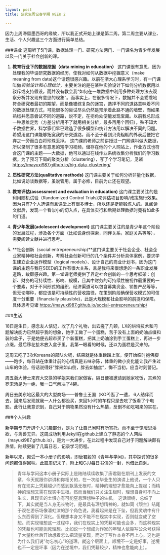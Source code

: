 ```yaml
---
layout: post
title: 研究生周记春学期 WEEK 2

---
```


因为上周滞留墨西哥的缘故，所以我正式开始上课是第二周。第二周主要从课业、生活、个人兴趣这三个方面进行简单总结。

###课业
这周听了5门课，数据处理一门、研究方法两门、一门课名为青少年发展以及一门关于社会创新的课。

1.  **教育行业下的数据挖掘（data mining in education）** 这门课很有意思，因为处理我的毕设研究数据的经历，使我对如何从数据中挖掘意义（make meaning from data)这个话题很感兴趣。以前在浙大心理系学习时，有一门课叫做*实验设计和心理统计*，主要关注的是在某种实验设计下如何分析数据用以驳斥或支持假设，而并没有教会我“如何在一堆数据中利用多种处理方法去观察分析并发现有意思的现象”。而事实上，在很多情况下，数据并不会乖乖地符合研究者最初的期望，而是像错综复杂的迷宫，选择不同的道路意味着不同的数据处理方式，可能很多的尝试尽头仍然是预示着此路不通的墙壁，而如果熟稔并愿意尝试不同的道路，说不定，在拐角处便能发现宝藏。以前我总形成一种思维定势（方差分析用不了就用相关分析，最多再用个回归），殊不知大千数据世界，科学家们早已建造了很多模型和统计方法用以解决不同的问题。希望用这门课能够拓宽我的研究道路，而不至于看到贝壳粗粝的外表后便把它弃之一旁而白白将珍珠丢掉。 这门课的老师之前讲授过一门网课叫做大数据，所以录制了很多有意思的短学习视频，储存在他的个人网站上，作业方式也符合这门课的主题——大数据，他可以通过在线作业系统收集分析我们的学习数据。为了预习下周的聚类分析（clustering），写了个学习笔记，见诸 https://mayuxi987.github.io/big-data-clustering/

2. **质性研究方法(qualitative methods)** 这门课主要关于如何分析非量化数据，比如说访谈数据等，虽说管用，属于必修，目前为止还在观望。

3. **教育评估(assessment and evaluation in education)** 这门课主要关注的是利用随机试验（Randomized Control Trials)来评估项目影响/政策施行效果。因为只有7个人选课而且课堂上有很多博士，所以还是挺能锻炼人的。且阅读文献后，发现一个看似小的切入点，在具体实行和后期处理数据时竟有如此多的门道。 

4. **青少年发展(adolescent development)** 这门课主要关注的是青少年这个阶段的发展过程，涉及各个方面（比如说身份探索，同伴关系，家庭关系等等），需要阅读文献并进行思考。

5. **社会创新（social entrepreneurship)**这门课主要关于社会企业、社会企业家精神和社会创新，考察社会创新可行的几个条件并分析具体案例，要求学生建立企业运作模型（logical models）、设计自己的商业计划书，因为这门课的主题与我在SEED的工作有很大关系，且是我将来很想走的一条职业发展道路，故颇感兴趣。第一堂课老师提供了界定社会创新的一个思考框架：创新、财务的可持续性、影响、规模，且其中财务的可持续性被视作最重要的一个要素，对于不同形式的组织，经济渠道可以包含募集资金、销售产品等等，但无论哪种，都应该是可持续性的营收路径，在策划阶段确保营收模式的可信度十分重要（financially plausible)，此是大规模和社会影响的前提和保障。 具体思考见诸 https://mayuxi987.github.io/social-entrepreneurship/

###生活

18日是生日，感念友人惦记，收了几个礼物，出去搓了几顿，LX的烘培技术和问题解决能力已然超乎我的想象，她手工做了一个蛋糕，苦于没有上面的奶油点缀和装的盒子，于是她便去超市买了个新蛋糕，把其上奶油涂到手工蛋糕上，再进一步点缀，最后移花接木放入盒子里，我第一眼看的时候，还以为蛋糕是买来的。

这周去吃了3次Koreana的部队火锅，结果就是体重蹭蹭上涨，便开始临时抱佛脚——跑步，每日站在体重计前的心情真是五味杂陈，体重的微小变化能让我产生过山车的体验。俗话说得好“胖来如山倒，胖去如抽丝”，悔不当初，应当时刻警记。

周五浙大博士来宾大交换的学姐来我们家做客，隔日便被邀请到她家吃饭，其煮的罗宋汤是为一绝，我一口气解决了4碗。

周日去美东地区最大的大型商场——普鲁士王国（KOP)逛了一遭， 6人结伴而去，回来后发现就我一人什么都没买，来回1小时的车程只是去吃了饭看了个电影。此行让我意识到，自己对于购物果然没有什么热情，反倒不如吃喝来的实在。

###个人兴趣

新学期专门开辟个人兴趣部分，是为了让自己闲时有所寄托，而不至于饱暖思淫欲，与禽兽无异。这周成功利用Jekyll在github上建立了静态的个人网站（mayuxi987.github.io），是为一大进步，在此过程中发现自己对于问题解决颇有热情。陆续更新了几篇日志，记录学习历程。

新年以来，颇受一本小册子的影响，即唐君毅的《青年与学问》，其中探讨的很多问题都值得回味。此篇周记末了，附上和CJJ每日书信的一封，也借此自勉。

>青年与学问这本小册子实际上是陆陆续续收集了唐君毅在期刊上发表的文章，今天就跟你讲讲和你相关的，在一次给毕业生的演讲上他说，一个人只有在现实上凭藉越少而感到飘落无根时，精神的理想才愈能向上提起；而精神的理想又需在现实中生根。然而当我们只关注生根时，理想自身可不向上生长，且现实的土壤亦有可能窒息理想种子的生机。
这话很绕，总结了下，其实就是当人身无长物时，是最具有理想精神的，就如同《顽主》结尾于观在游乐场像潘虹演的那个角色说，我看起来是在下坠，但我灵魂中有什么东西得到了深化。但理想本身又不能不在现实中实现，否则就变成了空想。而实现理想这一过程中，我们在现实上的凭藉可能也会多，而这种现实的凭藉也可能扼死理想。比如说一个想成为作家的年轻人依靠写公众号获得了大量粉丝后开始想着怎么把流量变现，而对于写作本身不再上心。这也是为什么我们说”勿忘初心“的道理。就这个层面上，顺境不一定是好事，逆境也不一定是坏事（因为在逆境中，我们凭藉较少，精神也愈能向上）。
